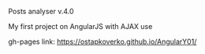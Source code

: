 Posts analyser v.4.0

My first project on AngularJS with AJAX use



gh-pages link: https://ostapkoverko.github.io/AngularY01/